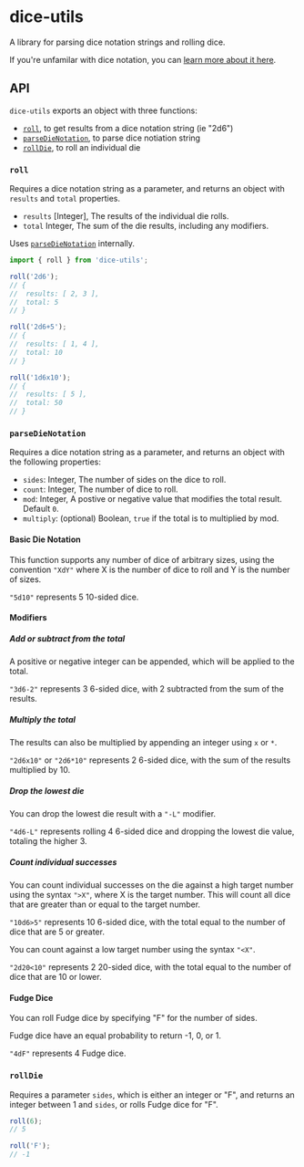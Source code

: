 # dice-utils

A library for parsing dice notation strings and rolling dice.

If you're unfamilar with dice notation, you can [learn more about it here](https://en.wikipedia.org/wiki/Dice_notation).

## API

`dice-utils` exports an object with three functions:

* [`roll`](#roll), to get results from a dice notation string (ie "2d6")
* [`parseDieNotation`](#parseDieNotation), to parse dice notiation string
* [`rollDie`](#rollDie), to roll an individual die

### `roll`

Requires a dice notation string as a parameter, and returns an object with `results` and `total` properties.

* `results` [Integer], The results of the individual die rolls.
* `total` Integer, The sum of the die results, including any modifiers.

Uses [`parseDieNotation`](#parseDieNotation) internally.

```javascript
import { roll } from 'dice-utils';

roll('2d6');
// {
//  results: [ 2, 3 ],
//  total: 5
// }

roll('2d6+5');
// {
//  results: [ 1, 4 ],
//  total: 10
// }

roll('1d6x10');
// {
//  results: [ 5 ],
//  total: 50
// }
```

### `parseDieNotation`

Requires a dice notation string as a parameter, and returns an object with the following properties:

* `sides`: Integer, The number of sides on the dice to roll.
* `count`: Integer, The number of dice to roll.
* `mod`: Integer, A postive or negative value that modifies the total result. Default `0`.
* `multiply`: (optional) Boolean, `true` if the total is to multiplied by mod.

#### Basic Die Notation

This function supports any number of dice of arbitrary sizes, using the convention `"XdY"` where X is the number of dice to roll and Y is the number of sizes.

`"5d10"` represents 5 10-sided dice.

#### Modifiers

##### Add or subtract from the total

A positive or negative integer can be appended, which will be applied to the total.

`"3d6-2"` represents 3 6-sided dice, with 2 subtracted from the sum of the results.

##### Multiply the total

The results can also be multiplied by appending an integer using `x` or `*`.

`"2d6x10"` or `"2d6*10"` represents 2 6-sided dice, with the sum of the results multiplied by 10.

##### Drop the lowest die

You can drop the lowest die result with a `"-L"` modifier.

`"4d6-L"` represents rolling 4 6-sided dice and dropping the lowest die value, totaling the higher 3.

##### Count individual successes

You can count individual successes on the die against a high target number using the syntax `">X"`, where X is the target number. This will count all dice that are greater than or equal to the target number.

`"10d6>5"` represents 10 6-sided dice, with the total equal to the number of dice that are 5 or greater.

You can count against a low target number using the syntax `"<X"`.

`"2d20<10"` represents 2 20-sided dice, with the total equal to the number of dice that are 10 or lower.

#### Fudge Dice

You can roll Fudge dice by specifying "F" for the number of sides.

Fudge dice have an equal probability to return -1, 0, or 1.

`"4dF"` represents 4 Fudge dice.

### `rollDie`

Requires a parameter `sides`, which is either an integer or "F", and returns an integer between 1 and `sides`, or rolls Fudge dice for "F".

```javascript
roll(6);
// 5

roll('F');
// -1
```
